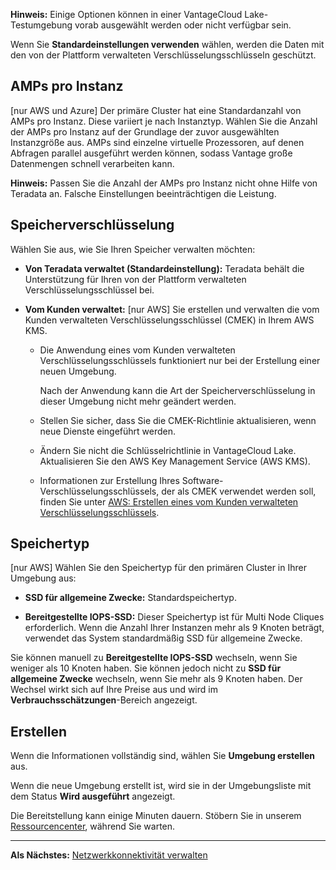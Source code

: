**Hinweis:** Einige Optionen können in einer VantageCloud Lake-Testumgebung vorab ausgewählt werden oder nicht verfügbar sein.

Wenn Sie **Standardeinstellungen verwenden** wählen, werden die Daten mit den von der Plattform verwalteten Verschlüsselungsschlüsseln geschützt.

AMPs pro Instanz
----------------

\[nur AWS und Azure\] Der primäre Cluster hat eine Standardanzahl von AMPs pro Instanz. Diese variiert je nach Instanztyp. Wählen Sie die Anzahl der AMPs pro Instanz auf der Grundlage der zuvor ausgewählten Instanzgröße aus. AMPs sind einzelne virtuelle Prozessoren, auf denen Abfragen parallel ausgeführt werden können, sodass Vantage große Datenmengen schnell verarbeiten kann.

**Hinweis:** Passen Sie die Anzahl der AMPs pro Instanz nicht ohne Hilfe von Teradata an. Falsche Einstellungen beeinträchtigen die Leistung.

Speicherverschlüsselung
-----------------------

Wählen Sie aus, wie Sie Ihren Speicher verwalten möchten:

-   **Von Teradata verwaltet (Standardeinstellung):** Teradata behält die Unterstützung für Ihren von der Plattform verwalteten Verschlüsselungsschlüssel bei.

-   **Vom Kunden verwaltet:** \[nur AWS\] Sie erstellen und verwalten die vom Kunden verwalteten Verschlüsselungsschlüssel (CMEK) in Ihrem AWS KMS.

    -   Die Anwendung eines vom Kunden verwalteten Verschlüsselungsschlüssels funktioniert nur bei der Erstellung einer neuen Umgebung.

        Nach der Anwendung kann die Art der Speicherverschlüsselung in dieser Umgebung nicht mehr geändert werden.

    -   Stellen Sie sicher, dass Sie die CMEK-Richtlinie aktualisieren, wenn neue Dienste eingeführt werden.

    -   Ändern Sie nicht die Schlüsselrichtlinie in VantageCloud Lake. Aktualisieren Sie den AWS Key Management Service (AWS KMS).

    -   Informationen zur Erstellung Ihres Software-Verschlüsselungsschlüssels, der als CMEK verwendet werden soll, finden Sie unter [AWS: Erstellen eines vom Kunden verwalteten Verschlüsselungsschlüssels](https://docs.teradata.com/access/sources/dita/topic?dita:topicPath=qly1704828971494.dita).

Speichertyp
-----------

\[nur AWS\] Wählen Sie den Speichertyp für den primären Cluster in Ihrer Umgebung aus:

-   **SSD für allgemeine Zwecke:** Standardspeichertyp.

-   **Bereitgestellte IOPS-SSD:** Dieser Speichertyp ist für Multi Node Cliques erforderlich. Wenn die Anzahl Ihrer Instanzen mehr als 9 Knoten beträgt, verwendet das System standardmäßig SSD für allgemeine Zwecke.

Sie können manuell zu **Bereitgestellte IOPS-SSD** wechseln, wenn Sie weniger als 10 Knoten haben. Sie können jedoch nicht zu **SSD für allgemeine Zwecke** wechseln, wenn Sie mehr als 9 Knoten haben. Der Wechsel wirkt sich auf Ihre Preise aus und wird im **Verbrauchsschätzungen**-Bereich angezeigt.

Erstellen
---------

Wenn die Informationen vollständig sind, wählen Sie **Umgebung erstellen** aus.

Wenn die neue Umgebung erstellt ist, wird sie in der Umgebungsliste mit dem Status **Wird ausgeführt** angezeigt.

Die Bereitstellung kann einige Minuten dauern. Stöbern Sie in unserem [Ressourcencenter](xex1721168413281.md), während Sie warten.

------------------------------------------------------------------------

**Als Nächstes:** [Netzwerkkonnektivität verwalten](cqk1721231159841.md)
